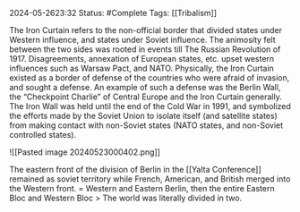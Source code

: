 2024-05-2623:32
Status: #Complete 
Tags: [[Tribalism]] 

The Iron Curtain refers to the non-official border that divided states under Western influence, and states under Soviet influence. The animosity felt between the two sides was rooted in events till The Russian Revolution of 1917. Disagreements, annexation of European states, etc. upset western influences such as Warsaw Pact, and NATO. Physically, the Iron Curtain existed as a border of defense of the countries who were afraid of invasion, and sought a defense. An example of such a defense was the Berlin Wall, the “Checkpoint Charlie” of Central Europe and the Iron Curtain generally. The Iron Wall was held until the end of the Cold War in 1991, and symbolized the efforts made by the Soviet Union to isolate itself (and satellite states) from making contact with non-Soviet states (NATO states, and non-Soviet controlled states).

![[Pasted image 20240523000402.png]]

The eastern front of the division of Berlin in the [[Yalta Conference]] remained as soviet territory while French, American, and British merged into the Western front. = Western and Eastern Berlin, then the entire Eastern Bloc and Western Bloc > The world was literally divided in two. 